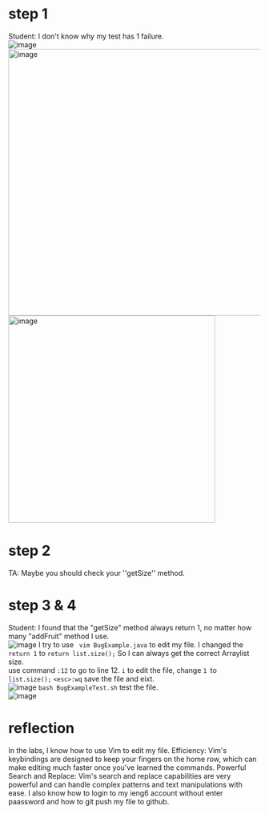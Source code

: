# step 1
Student: I don't know why my test has 1 failure.  
![image](https://github.com/Lyon0129/cse15l-lab-reports/assets/130290363/0e7f09d6-8dbd-4209-8d12-11faa46df101)
<img width="532" alt="image" src="https://github.com/Lyon0129/cse15l-lab-reports/assets/130290363/41c1671c-7956-4df7-98ea-6839d46dc16d">
<img width="413" alt="image" src="https://github.com/Lyon0129/cse15l-lab-reports/assets/130290363/b6430108-0941-4561-9f17-53c0938286e9">
# step 2
TA: Maybe you should check your ''getSize'' method.
# step 3 & 4
Student: I found that the "getSize" method always return 1, no matter how many "addFruit" method I use.  
![image](https://github.com/Lyon0129/cse15l-lab-reports/assets/130290363/b98c0d13-da07-4eda-ae8f-f2c2723b0fb6)
I try to use ``` vim BugExample.java``` to edit my file. I changed the ```return 1``` to ```return list.size();``` So I can always get the correct Arraylist size.  
use command ```:12``` to go to line 12. ```i``` to edit the file, change ```1 ```to ```list.size();``` ```<esc>:wq``` save the file and eixt.  
![image](https://github.com/Lyon0129/cse15l-lab-reports/assets/130290363/216ab97b-e068-4847-b9c3-93e7c69976cc)
```bash BugExampleTest.sh``` test the file.  
![image](https://github.com/Lyon0129/cse15l-lab-reports/assets/130290363/1b61e089-dddf-4eaf-bd3e-98e8ed4ca390)


# reflection
In the labs, I know how to use Vim to edit my file.
Efficiency: Vim's keybindings are designed to keep your fingers on the home row, which can make editing much faster once you've learned the commands.
Powerful Search and Replace: Vim's search and replace capabilities are very powerful and can handle complex patterns and text manipulations with ease.
I also know how to login to my ieng6 account without enter paassword and how to git push my file to github.




